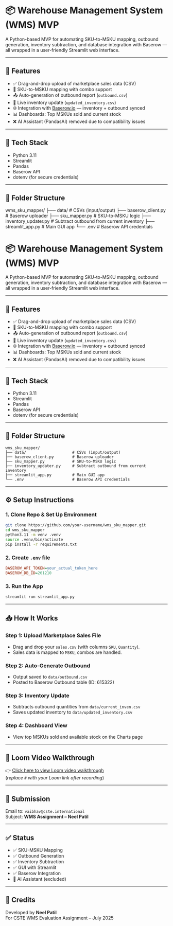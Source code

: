 # 📦 Warehouse Management System (WMS) MVP

A Python-based MVP for automating SKU-to-MSKU mapping, outbound generation, inventory subtraction, and database integration with Baserow — all wrapped in a user-friendly Streamlit web interface.

---

## 🚀 Features

- ✅ Drag-and-drop upload of marketplace sales data (CSV)
- 🔄 SKU-to-MSKU mapping with combo support
- 📤 Auto-generation of outbound report (`outbound.csv`)
- 🧮 Live inventory update (`updated_inventory.csv`)
- 🌐 Integration with [Baserow.io](https://baserow.io) — inventory + outbound synced
- 📊 Dashboards: Top MSKUs sold and current stock
- ❌ AI Assistant (PandasAI) removed due to compatibility issues

---

## 🧠 Tech Stack

- Python 3.11
- Streamlit
- Pandas
- Baserow API
- dotenv (for secure credentials)

---

## 📁 Folder Structure

wms_sku_mapper/
├── data/                    # CSVs (input/output)
├── baserow_client.py        # Baserow uploader
├── sku_mapper.py            # SKU-to-MSKU logic
├── inventory_updater.py     # Subtract outbound from current inventory
├── streamlit_app.py         # Main GUI app
└── .env                     # Baserow API credentials
# 📦 Warehouse Management System (WMS) MVP

A Python-based MVP for automating SKU-to-MSKU mapping, outbound generation, inventory subtraction, and database integration with Baserow — all wrapped in a user-friendly Streamlit web interface.

---

## 🚀 Features

- ✅ Drag-and-drop upload of marketplace sales data (CSV)
- 🔄 SKU-to-MSKU mapping with combo support
- 📤 Auto-generation of outbound report (`outbound.csv`)
- 🧮 Live inventory update (`updated_inventory.csv`)
- 🌐 Integration with [Baserow.io](https://baserow.io) — inventory + outbound synced
- 📊 Dashboards: Top MSKUs sold and current stock
- ❌ AI Assistant (PandasAI) removed due to compatibility issues

---

## 🧠 Tech Stack

- Python 3.11
- Streamlit
- Pandas
- Baserow API
- dotenv (for secure credentials)

---

## 📁 Folder Structure

```
wms_sku_mapper/
├── data/                    # CSVs (input/output)
├── baserow_client.py        # Baserow uploader
├── sku_mapper.py            # SKU-to-MSKU logic
├── inventory_updater.py     # Subtract outbound from current inventory
├── streamlit_app.py         # Main GUI app
└── .env                     # Baserow API credentials
```

---

## ⚙️ Setup Instructions

### 1. Clone Repo & Set Up Environment

```bash
git clone https://github.com/your-username/wms_sku_mapper.git
cd wms_sku_mapper
python3.11 -m venv .venv
source .venv/bin/activate
pip install -r requirements.txt
```

### 2. Create `.env` file

```ini
BASEROW_API_TOKEN=your_actual_token_here
BASEROW_DB_ID=261210
```

### 3. Run the App

```bash
streamlit run streamlit_app.py
```

---

## 📥 How It Works

### Step 1: Upload Marketplace Sales File
- Drag and drop your `sales.csv` (with columns `SKU`, `Quantity`).
- Sales data is mapped to `MSKU`, combos are handled.

### Step 2: Auto-Generate Outbound
- Output saved to `data/outbound.csv`
- Posted to Baserow Outbound table (ID: 615322)

### Step 3: Inventory Update
- Subtracts outbound quantities from `data/current_inven.csv`
- Saves updated inventory to `data/updated_inventory.csv`

### Step 4: Dashboard View
- View top MSKUs sold and available stock on the Charts page

---

## 🎥 Loom Video Walkthrough

👉 [Click here to view Loom video walkthrough](#)  
(*replace `#` with your Loom link after recording*)

---

## 📧 Submission

Email to: `vaibhav@cste.international`  
Subject: **WMS Assignment – Neel Patil**

---

## ✅ Status

- ✅ SKU-MSKU Mapping
- ✅ Outbound Generation
- ✅ Inventory Subtraction
- ✅ GUI with Streamlit
- ✅ Baserow Integration
- 🚫 AI Assistant (excluded)

---

## 🙏 Credits

Developed by **Neel Patil**  
For CSTE WMS Evaluation Assignment – July 2025